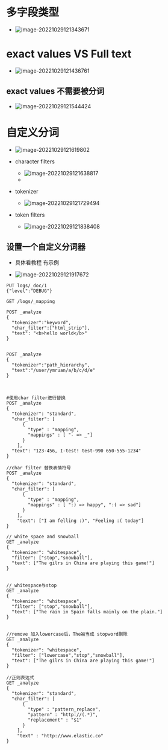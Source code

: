 # 多字段类型

- ![image-20221029121343671](img/image-20221029121343671.png)

# exact values VS  Full text

- ![image-20221029121436761](img/image-20221029121436761.png)

## exact values 不需要被分词

- ![image-20221029121544424](img/image-20221029121544424.png)

# 自定义分词

- ![image-20221029121619802](img/image-20221029121619802.png)
- character filters
  - ![image-20221029121638817](img/image-20221029121638817.png)
  - 

- tokenizer
  - ![image-20221029121729494](img/image-20221029121729494.png)

- token filters
  - ![image-20221029121838408](img/image-20221029121838408.png)

## 设置一个自定义分词器

- 具体看教程 有示例

- ![image-20221029121917672](img/image-20221029121917672.png)

```
PUT logs/_doc/1
{"level":"DEBUG"}

GET /logs/_mapping

POST _analyze
{
  "tokenizer":"keyword",
  "char_filter":["html_strip"],
  "text": "<b>hello world</b>"
}


POST _analyze
{
  "tokenizer":"path_hierarchy",
  "text":"/user/ymruan/a/b/c/d/e"
}



#使用char filter进行替换
POST _analyze
{
  "tokenizer": "standard",
  "char_filter": [
      {
        "type" : "mapping",
        "mappings" : [ "- => _"]
      }
    ],
  "text": "123-456, I-test! test-990 650-555-1234"
}

//char filter 替换表情符号
POST _analyze
{
  "tokenizer": "standard",
  "char_filter": [
      {
        "type" : "mapping",
        "mappings" : [ ":) => happy", ":( => sad"]
      }
    ],
    "text": ["I am felling :)", "Feeling :( today"]
}

// white space and snowball
GET _analyze
{
  "tokenizer": "whitespace",
  "filter": ["stop","snowball"],
  "text": ["The gilrs in China are playing this game!"]
}


// whitespace与stop
GET _analyze
{
  "tokenizer": "whitespace",
  "filter": ["stop","snowball"],
  "text": ["The rain in Spain falls mainly on the plain."]
}


//remove 加入lowercase后，The被当成 stopword删除
GET _analyze
{
  "tokenizer": "whitespace",
  "filter": ["lowercase","stop","snowball"],
  "text": ["The gilrs in China are playing this game!"]
}

//正则表达式
GET _analyze
{
  "tokenizer": "standard",
  "char_filter": [
      {
        "type" : "pattern_replace",
        "pattern" : "http://(.*)",
        "replacement" : "$1"
      }
    ],
    "text" : "http://www.elastic.co"
}




```

